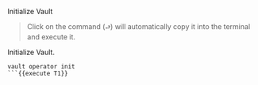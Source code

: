 Initialize Vault


> Click on the command (`⮐`) will automatically copy it into the terminal and execute it.

Initialize Vault.

```
vault operator init
```{{execute T1}}
